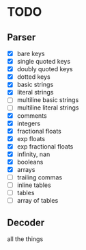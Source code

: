 # TODO

## Parser

- [x] bare keys
- [x] single quoted keys
- [x] doubly quoted keys
- [x] dotted keys
- [x] basic strings
- [x] literal strings
- [ ] multiline basic strings
- [ ] multiline literal strings
- [x] comments
- [x] integers
- [x] fractional floats
- [x] exp floats
- [x] exp fractional floats
- [x] infinity, nan
- [x] booleans
- [x] arrays
- [ ] trailing commas
- [ ] inline tables
- [ ] tables
- [ ] array of tables

## Decoder

all the things
